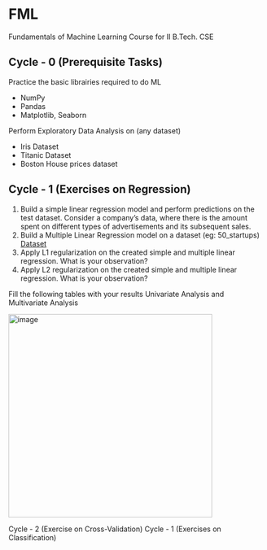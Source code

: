 # FML
Fundamentals of Machine Learning Course for II B.Tech. CSE

## Cycle - 0 (Prerequisite Tasks)
Practice the basic librairies required to do ML
  - NumPy
  - Pandas
  - Matplotlib, Seaborn

Perform Exploratory Data Analysis on (any dataset)
- Iris Dataset
- Titanic Dataset
- Boston House prices dataset

## Cycle - 1 (Exercises on Regression)
1. Build a simple linear regression model and perform predictions on the test dataset. Consider a company’s data, where there is the amount spent on different types of advertisements and its subsequent sales.
2. Build a Multiple Linear Regression model on a dataset (eg: 50_startups) [Dataset](https://www.kaggle.com/datasets/farhanmd29/50-startups)
3. Apply L1 regularization on the created simple and multiple linear regression. What is your observation?
4. Apply L2 regularization on the created simple and multiple linear regression. What is your observation?

Fill the following tables with your results Univariate Analysis and Multivariate Analysis

<img width="400" alt="image" src="https://user-images.githubusercontent.com/63960038/225839218-a67a7785-71ee-4435-955a-2085fb3f148e.png">


Cycle - 2 (Exercise on Cross-Validation)
Cycle - 1 (Exercises on Classification)
